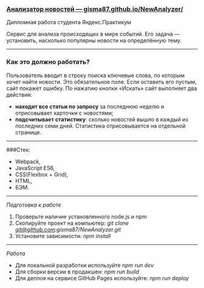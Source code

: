### [Анализатор новостей — gisma87.github.io/NewAnalyzer/](https://gisma87.github.io/NewAnalyzer/ "Анализатор новостей")
Дипломная работа студента Яндекс.Практикум

Сервис для анализа происходящих в мире событий. Его задача — установить, насколько популярны новости на определённую тему.

*****

### Как это должно работать?
Пользователь вводит в строку поиска ключевые слова, по которым хочет найти новости. Это обязательное поле. 
Если оставить его пустым, сайт покажет ошибку.
По нажатию кнопки «Искать» сайт выполняет два действия:
- **находит все статьи по запросу** за последнюю неделю и отрисовывает карточки с новостями;
- **подсчитывает статистику**: сколько новостей вышло в каждый из последних семи дней. Статистика отрисовывается на отдельной странице.

*****
###Стек: 
- Webpack, 
- JavaScript ES6, 
- CSS(Flexbox + Grid), 
- HTML, 
- БЭМ.
*****
*Подготовка к работе*

1. Проверьте наличие установленного node.js и npm
2. Скопируйте проект на компьютер: *git clone git@github.com:gisma87/NewAnalyzer.git*
3. Установите зависимости: *npm install*

*****

*Работа*

- Для локальной разработки используйте *npm run dev*
- Для сборки версии в продакшен: *npm run build*
- Для деплоя на сервисе GitHub Pages используйте: *npm run deploy*
